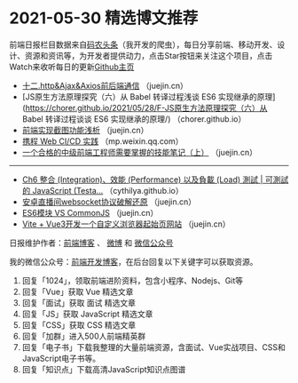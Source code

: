 # 2021-05-30 精选博文推荐

前端日报栏目数据来自[码农头条](http://hao.caibaojian.com.cn/)（我开发的爬虫），每日分享前端、移动开发、设计、资源和资讯等，为开发者提供动力，点击Star按钮来关注这个项目，点击Watch来收听每日的更新[Github主页](https://github.com/kujian/frontendDaily)
* [十二.http&amp;Ajax&amp;Axios前后端通信](https://juejin.cn/post/6967571983311568903) （juejin.cn）
* [JS原生方法原理探究（六）从 Babel 转译过程浅谈 ES6 实现继承的原理](https://chorer.github.io/2021/05/28/F-JS原生方法原理探究（六）从 Babel 转译过程谈谈 ES6 实现继承的原理/) （chorer.github.io）
* [前端实现截图功能浅析](https://juejin.cn/post/6967527613967368228) （juejin.cn）
* [携程 Web CI/CD 实践](https://mp.weixin.qq.com/s/sIENp-pPjBPwWTJKZcy-vg) （mp.weixin.qq.com）
* [一个合格的中级前端工程师需要掌握的技能笔记（上）](https://juejin.cn/post/6967706992106438687) （juejin.cn）

***
* [Ch6 整合 (Integration)、效能 (Performance) 以及負載 (Load) 測試 | 可測試的 JavaScript (Testa&#8230;](https://cythilya.github.io/2021/05/29/integration-performance-load/) （cythilya.github.io）
* [安卓直播间websocket协议破解还原](https://juejin.cn/post/6967633103904833550) （juejin.cn）
* [ES6模块 VS CommonJS](https://juejin.cn/post/6967614137098567717) （juejin.cn）
* [Vite + Vue3开发一个自定义浏览器起始页网站](https://juejin.cn/post/6967588280070045733) （juejin.cn）

日报维护作者：[前端博客](http://caibaojian.com.cn/) 、 [微博](http://weibo.com/kujian) 和 [微信公众号](https://open.weixin.qq.com/qr/code?username=caibaojian_com)

我的微信公众号：[前端开发博客](https://open.weixin.qq.com/qr/code?username=caibaojian_com)，在后台回复以下关键字可以获取资源。

1. 回复「1024」，领取前端进阶资料，包含小程序、Nodejs、Git等
2. 回复「Vue」获取 Vue 精选文章
3. 回复「面试」获取 面试 精选文章
4. 回复「JS」获取 JavaScript 精选文章
5. 回复「CSS」获取 CSS 精选文章
6. 回复「加群」进入500人前端精英群
7. 回复「电子书」下载我整理的大量前端资源，含面试、Vue实战项目、CSS和JavaScript电子书等。
8. 回复「知识点」下载高清JavaScript知识点图谱
